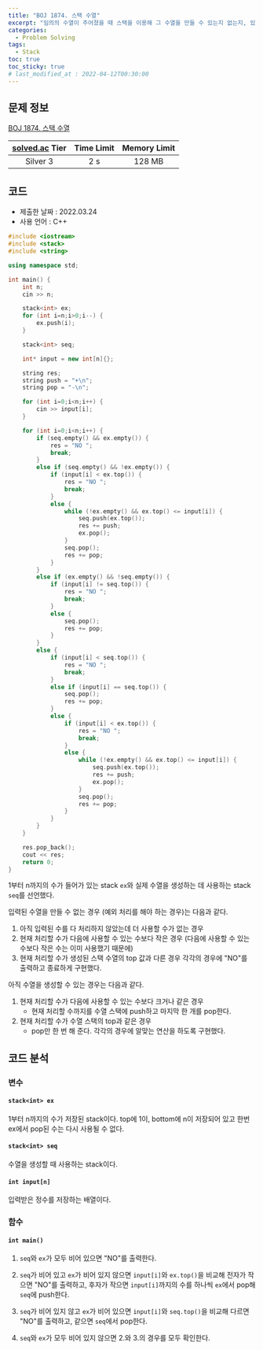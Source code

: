 ```yaml
---
title: "BOJ 1874. 스택 수열"
excerpt: "임의의 수열이 주어졌을 때 스택을 이용해 그 수열을 만들 수 있는지 없는지, 있다면 어떤 순서로 push와 pop 연산을 수행해야 하는지를 계산하는 프로그램을 작성하라."
categories: 
  - Problem Solving
tags:
  - Stack
toc: true
toc_sticky: true
# last_modified_at : 2022-04-12T00:30:00
---
```


## 문제 정보

[BOJ 1874. 스택 수열](https://www.acmicpc.net/problem/1874)

| [solved.ac](https://solved.ac) Tier | Time Limit | Memory Limit |
|:-----------------------------------:|:----------:|:------------:|
| Silver 3                            | 2 s        | 128 MB       |

## 코드
- 제출한 날짜 : 2022.03.24
- 사용 언어 : C++

```cpp
#include <iostream>
#include <stack>
#include <string>

using namespace std;

int main() {
	int n;
	cin >> n;

	stack<int> ex;
	for (int i=n;i>0;i--) {
		ex.push(i);
	}

	stack<int> seq;

	int* input = new int[n]{};

	string res;
	string push = "+\n";
	string pop = "-\n";

	for (int i=0;i<n;i++) {
		cin >> input[i];
	}

	for (int i=0;i<n;i++) {
		if (seq.empty() && ex.empty()) {
			res = "NO ";
			break;
		}
		else if (seq.empty() && !ex.empty()) {
			if (input[i] < ex.top()) {
				res = "NO ";
				break;
			}
			else {
				while (!ex.empty() && ex.top() <= input[i]) {
					seq.push(ex.top());
					res += push;
					ex.pop();
				}
				seq.pop();
				res += pop;
			}
		}
		else if (ex.empty() && !seq.empty()) {
			if (input[i] != seq.top()) {
				res = "NO ";
				break;
			}
			else {
				seq.pop();
				res += pop;
			}
		}
		else {
			if (input[i] < seq.top()) {
				res = "NO ";
				break;
			}
			else if (input[i] == seq.top()) {
				seq.pop();
				res += pop;
			}
			else {
				if (input[i] < ex.top()) {
					res = "NO ";
					break;
				}
				else {
					while (!ex.empty() && ex.top() <= input[i]) {
						seq.push(ex.top());
						res += push;
						ex.pop();
					}
					seq.pop();
					res += pop;
				}
			}
		}
	}

    res.pop_back();
	cout << res;
	return 0;
}
```

1부터 n까지의 수가 들어가 있는 stack `ex`와 실제 수열을 생성하는 데 사용하는 stack `seq`를 선언했다.

입력된 수열을 만들 수 없는 경우 (예외 처리를 해야 하는 경우)는 다음과 같다.
1. 아직 입력된 수를 다 처리하지 않았는데 더 사용할 수가 없는 경우
2. 현재 처리할 수가 다음에 사용할 수 있는 수보다 작은 경우 (다음에 사용할 수 있는 수보다 작은 수는 이미 사용했기 때문에)
3. 현재 처리할 수가 생성된 스택 수열의 top 값과 다른 경우
각각의 경우에 "NO"를 출력하고 종료하게 구현했다.

아직 수열을 생성할 수 있는 경우는 다음과 같다.
1. 현재 처리할 수가 다음에 사용할 수 있는 수보다 크거나 같은 경우
	- 현재 처리할 수까지를 수열 스택에 push하고 마지막 한 개를 pop한다.
2. 현재 처리할 수가 수열 스택의 top과 같은 경우
	- pop만 한 번 해 준다.
각각의 경우에 알맞는 연산을 하도록 구현했다.


## 코드 분석

### 변수
#### `stack<int> ex`
1부터 n까지의 수가 저장된 stack이다. top에 1이, bottom에 n이 저장되어 있고 한번 ex에서 pop된 수는 다시 사용될 수 없다.

#### `stack<int> seq`
수열을 생성할 때 사용하는 stack이다.

#### `int input[n]`
입력받은 정수를 저장하는 배열이다.

### 함수
####  `int main()`

1. `seq`와 `ex`가 모두 비어 있으면 "NO"를 출력한다.

2. `seq`가 비어 있고 `ex`가 비어 있지 않으면 `input[i]`와 `ex.top()`을 비교해 전자가 작으면 "NO"를 출력하고, 후자가 작으면 `input[i]`까지의 수를 하나씩 `ex`에서 pop해 `seq`에 push한다.

3. `seq`가 비어 있지 않고 `ex`가 비어 있으면 `input[i]`와 `seq.top()`을 비교해 다르면 "NO"를 출력하고, 같으면 `seq`에서 pop한다.

4. `seq`와 `ex`가 모두 비어 있지 않으면 2.와 3.의 경우를 모두 확인한다.